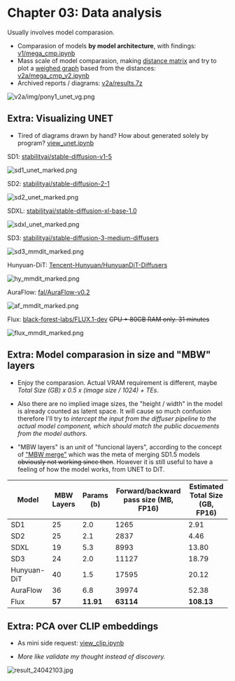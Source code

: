 # Chapter 03: Data analysis #

Usually involves model comparasion.

- Comparasion of models **by model architecture**, with findings: [v1/mega_cmp.ipynb](v1/mega_cmp.ipynb)
- Mass scale of model comparasion, making [distance matrix](https://en.wikipedia.org/wiki/Distance_matrix) and try to plot a [weighed graph](https://en.wikipedia.org/wiki/Graph_(discrete_mathematics)) based from the distances: [v2a/mega_cmp_v2.ipynb](v2a/mega_cmp_v2.ipynb)
- Archived reports / diagrams: [v2a/results.7z](v2a/results.7z)

![v2a/img/pony1_unet_vg.png](v2a/img/pony1_unet_vg.png)

## Extra: Visualizing UNET ##

- Tired of diagrams drawn by hand? How about generated solely by program? [view_unet.ipynb](./view_unet/view_unet.ipynb)

SD1: [stabilityai/stable-diffusion-v1-5](https://huggingface.co/runwayml/stable-diffusion-v1-5/blob/main/unet/config.json)

![sd1_unet_marked.png](./view_unet/sd1_unet_marked.png)

SD2: [stabilityai/stable-diffusion-2-1](https://huggingface.co/stabilityai/stable-diffusion-2-1/blob/main/unet/config.json)

![sd2_unet_marked.png](./view_unet/sd1_unet_marked.png)

SDXL: [stabilityai/stable-diffusion-xl-base-1.0](https://huggingface.co/stabilityai/stable-diffusion-xl-base-1.0/blob/main/unet/config.json)

![sdxl_unet_marked.png](./view_unet/sdxl_unet_marked.png)

SD3: [stabilityai/stable-diffusion-3-medium-diffusers](https://huggingface.co/stabilityai/stable-diffusion-3-medium-diffusers/blob/main/transformer/config.json)

![sd3_mmdit_marked.png](./view_unet/sd3_mmdit_marked.png)

Hunyuan-DiT: [Tencent-Hunyuan/HunyuanDiT-Diffusers](https://huggingface.co/Tencent-Hunyuan/HunyuanDiT-Diffusers/blob/main/transformer/config.json)

![hy_mmdit_marked.png](./view_unet/hy_mmdit_marked.png)

AuraFlow: [fal/AuraFlow-v0.2](https://huggingface.co/fal/AuraFlow-v0.2/blob/main/transformer/config.json)

![af_mmdit_marked.png](./view_unet/af_mmdit_marked.png)

Flux: [black-forest-labs/FLUX.1-dev](https://huggingface.co/black-forest-labs/FLUX.1-dev/blob/main/transformer/config.json) ~~CPU + 80GB RAM only. 31 minutes~~

![flux_mmdit_marked.png](./view_unet/flux_mmdit_marked.png)

## Extra: Model comparasion in size and "MBW" layers ##

- Enjoy the comparasion. Actual VRAM requirement is different, maybe *Total Size (GB) x 0.5 x (image size / 1024) + TEs*. 

- Also there are no implied image sizes, the "height / width" in the model is already counted as latent space. It will cause so much confusion therefore I'll try to *intercept the input from the diffuser pipeline to the actual model component, which should match the public docuements from the model authors.*

- "MBW layers" is an *unit* of "funcional layers", according to the concept of ["MBW merge"](https://github.com/hako-mikan/sd-webui-supermerger?tab=readme-ov-file#merge-block-weight) which was the meta of merging SD1.5 models ~~obviously not working since then~~. However it is still useful to have a feeling of how the model works, from UNET to DiT.

|Model|MBW Layers|Params (b)|Forward/backward pass size (MB, FP16)|Estimated Total Size (GB, FP16)|
|---|---|---|---|---|
|SD1|25|2.0|1265|2.91|
|SD2|25|2.1|2837|4.46|
|SDXL|19|5.3|8993|13.80|
|SD3|24|2.0|11127|18.79|
|Hunyuan-DiT|40|1.5|17595|20.12|
|AuraFlow|36|6.8|39974|52.38|
|Flux|**57**|**11.91**|**63114**|**108.13**|

## Extra: PCA over CLIP embeddings ##
 
- As mini side request: [view_clip.ipynb](./view_clip/view_clip.ipynb)

- *More like validate my thought instead of discovery.*

![result_24042103.jpg](./view_clip/result_24042103.jpg)
